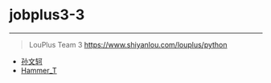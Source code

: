 # jobplus3-3
------

> LouPlus Team 3 https://www.shiyanlou.com/louplus/python

* [孙文轲](https://github.com/sunwenke)
* [Hammer_T](https://github.com/flapjackegg)

